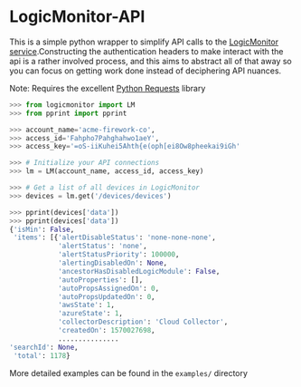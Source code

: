 # LogicMonitor-API

This is a simple python wrapper to simplify API calls to the [LogicMonitor service](https://www.logicmonitor.com/).Constructing the authentication headers to make interact with the api is a rather involved process, and this aims to abstract all of that away so you can focus on getting work done instead of deciphering API nuances.

Note: Requires the excellent [Python Requests](https://2.python-requests.org/en/master/) library

```python
>>> from logicmonitor import LM
>>> from pprint import pprint

>>> account_name='acme-firework-co',
>>> access_id='Fahpho7Pahghahwo1aeY',
>>> access_key='=oS-iiKuhei5Ahth{e(oph[ei8Ow8pheekai9iGh'

>>> # Initialize your API connections
>>> lm = LM(account_name, access_id, access_key)

>>> # Get a list of all devices in LogicMonitor
>>> devices = lm.get('/devices/devices')

>>> pprint(devices['data'])
>>> pprint(devices['data'])
{'isMin': False,
 'items': [{'alertDisableStatus': 'none-none-none',
            'alertStatus': 'none',
            'alertStatusPriority': 100000,
            'alertingDisabledOn': None,
            'ancestorHasDisabledLogicModule': False,
            'autoProperties': [],
            'autoPropsAssignedOn': 0,
            'autoPropsUpdatedOn': 0,
            'awsState': 1,
            'azureState': 1,
            'collectorDescription': 'Cloud Collector',
            'createdOn': 1570027698,
            ...............
'searchId': None,
 'total': 1178}
```

More detailed examples can be found in the `examples/` directory
